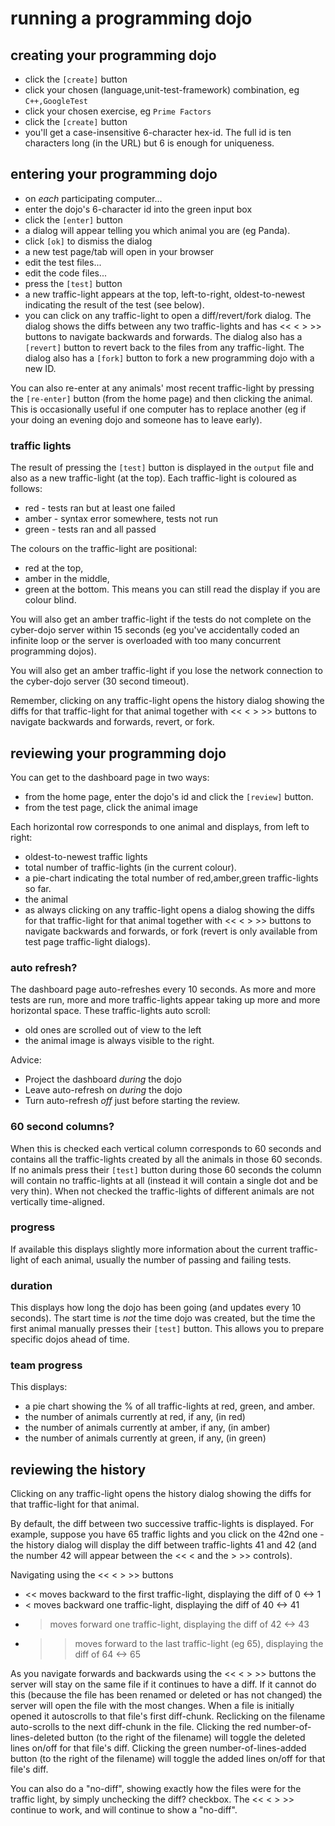 
running a programming dojo
==========================

creating your programming dojo
------------------------------
  * click the `[create]` button
  * click your chosen (language,unit-test-framework) combination, eg `C++,GoogleTest`
  * click your chosen exercise, eg `Prime Factors`
  * click the `[create]` button
  * you'll get a case-insensitive 6-character hex-id. The full id is ten
    characters long (in the URL) but 6 is enough for uniqueness.


entering your programming dojo
------------------------------
  * on *each* participating computer...
  * enter the dojo's 6-character id into the green input box
  * click the `[enter]` button
  * a dialog will appear telling you which animal you are (eg Panda).
  * click `[ok]` to dismiss the dialog
  * a new test page/tab will open in your browser
  * edit the test files...
  * edit the code files...
  * press the `[test]` button
  * a new traffic-light appears at the top, left-to-right, oldest-to-newest
    indicating the result of the test (see below).
  * you can click on any traffic-light to open a diff/revert/fork dialog.
    The dialog shows the diffs between any two traffic-lights
    and has << < > >> buttons to navigate backwards and forwards.
    The dialog also has a `[revert]` button to revert back
    to the files from any traffic-light.
    The dialog also has a `[fork]` button to fork a new
    programming dojo with a new ID.

You can also re-enter at any animals' most recent traffic-light by pressing
the `[re-enter]` button (from the home page) and then clicking the animal.
This is occasionally useful if one computer has to replace another (eg
if your doing an evening dojo and someone has to leave early).

### traffic lights

The result of pressing the `[test]` button is displayed in the `output` file
and also as a new traffic-light (at the top).
Each traffic-light is coloured as follows:
  * red   - tests ran but at least one failed
  * amber - syntax error somewhere, tests not run
  * green - tests ran and all passed

The colours on the traffic-light are positional:
  * red at the top,
  * amber in the middle,
  * green at the bottom.
This means you can still read the display if you are colour blind.

You will also get an amber traffic-light if the tests do not complete
on the cyber-dojo server within 15 seconds (eg you've accidentally coded
an infinite loop or the server is overloaded with too many concurrent
programming dojos).

You will also get an amber traffic-light if you lose the network connection
to the cyber-dojo server (30 second timeout).

Remember, clicking on any traffic-light opens the history dialog showing the
diffs for that traffic-light for that animal together with << < > >> buttons to
navigate backwards and forwards, revert, or fork.


reviewing your programming dojo
-------------------------------
You can get to the dashboard page in two ways:

  * from the home page, enter the dojo's id and click the `[review]` button.
  * from the test page, click the animal image

Each horizontal row corresponds to one animal and displays, from left to right:

  * oldest-to-newest traffic lights
  * total number of traffic-lights (in the current colour).
  * a pie-chart indicating the total number of red,amber,green traffic-lights
    so far.
  * the animal
  * as always clicking on any traffic-light opens a dialog showing the diffs for
    that traffic-light for that animal together with << < > >> buttons to
    navigate backwards and forwards, or fork (revert is only available from
    test page traffic-light dialogs).

### auto refresh?

The dashboard page auto-refreshes every 10 seconds. As more and more tests
are run, more and more traffic-lights appear taking up more and more
horizontal space. These traffic-lights auto scroll:
  * old ones are scrolled out of view to the left
  * the animal image is always visible to the right.

Advice:
  * Project the dashboard *during* the dojo
  * Leave auto-refresh on *during* the dojo
  * Turn auto-refresh *off* just before starting the review.

### 60 second columns?

When this is checked each vertical column corresponds to 60 seconds
and contains all the traffic-lights created by all the animals in those 60
seconds. If no animals press their `[test]` button during those 60 seconds the
column will contain no traffic-lights at all (instead it will contain
a single dot and be very thin).
When not checked the traffic-lights of different animals are not
vertically time-aligned.

### progress

If available this displays slightly more information about the current
traffic-light of each animal, usually the number of passing and failing
tests.

### duration

This displays how long the dojo has been going (and updates every
10 seconds). The start time is *not* the time dojo was created, but the
time the first animal manually presses their `[test]` button. This allows
you to prepare specific dojos ahead of time.

### team progress

This displays:
  * a pie chart showing the % of all traffic-lights at red, green, and amber.
  * the number of animals currently at red, if any, (in red)
  * the number of animals currently at amber, if any, (in amber)
  * the number of animals currently at green, if any, (in green)


reviewing the history
---------------------
Clicking on any traffic-light opens the history dialog showing the diffs for that
traffic-light for that animal.

By default, the diff between two successive traffic-lights is displayed.
For example, suppose you have 65 traffic lights and you click on the 42nd one -
the history dialog will display the diff between traffic-lights 41 and 42
(and the number 42 will appear between the << < and the > >> controls).

Navigating using the << < > >> buttons
  * << moves backward to the first traffic-light, displaying the diff of 0 <-> 1
  * <  moves backward one traffic-light, displaying the diff of 40 <-> 41
  * >  moves forward one traffic-light, displaying the diff of 42 <-> 43
  * >> moves forward to the last traffic-light (eg 65), displaying the diff of 64 <-> 65

As you navigate forwards and backwards using
the << < > >> buttons the server will stay on the same file if it continues to
have a diff. If it cannot do this (because the file has been renamed or
deleted or has not changed) the server will open the file with the most changes.
When a file is initially opened it autoscrolls to that file's first diff-chunk.
Reclicking on the filename auto-scrolls to the next diff-chunk in the file.
Clicking the red number-of-lines-deleted button (to the right of the filename)
will toggle the deleted lines on/off for that file's diff.
Clicking the green number-of-lines-added button (to the right of the filename)
will toggle the added lines on/off for that file's diff.

You can also do a "no-diff", showing exactly how the files were for the
traffic light, by simply unchecking the diff? checkbox.
The << < > >> continue to work, and will continue to show a "no-diff".
